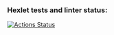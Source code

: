 ### Hexlet tests and linter status:
[![Actions Status](https://github.com/valeriyasv/frontend-project-lvl1/workflows/hexlet-check/badge.svg)](https://github.com/valeriyasv/frontend-project-lvl1/actions)